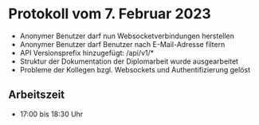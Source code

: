 # Protokoll vom 7. Februar 2023

- Anonymer Benutzer darf nun Websocketverbindungen herstellen
- Anonymer Benutzer darf Benutzer nach E-Mail-Adresse filtern
- API Versionsprefix hinzugefügt: /api/v1/*
- Struktur der Dokumentation der Diplomarbeit wurde ausgearbeitet
- Probleme der Kollegen bzgl. Websockets und Authentifizierung gelöst

## Arbeitszeit
<!-- { "progress": true, "date": ["23/02/07"] } -->
- 17:00 bis 18:30 Uhr
<!-- { "progress": false } -->
